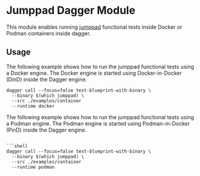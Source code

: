 # Jumppad Dagger Module

This module enables running [jumppad](https://jumppad.dev) functional tests inside Docker or Podman
containers inside dagger.

## Usage

The following example shows how to run the jumppad functional tests using
a Docker engine. The Docker engine is started using Docker-in-Docker (DinD)
inside the Dagger engine.

```shell
dagger call --focus=false test-blueprint-with-binary \
  --binary $(which jumppad) \
  --src ./examples/container
  --runtime docker
```

The following example shows how to run the jumppad functional tests using
a Podman engine. The Podman engine is started using Podman-in-Docker (PinD)
inside the Dagger engine.

```shell

```shell
dagger call --focus=false test-blueprint-with-binary \
  --binary $(which jumppad) \
  --src ./examples/container
  --runtime podman
```